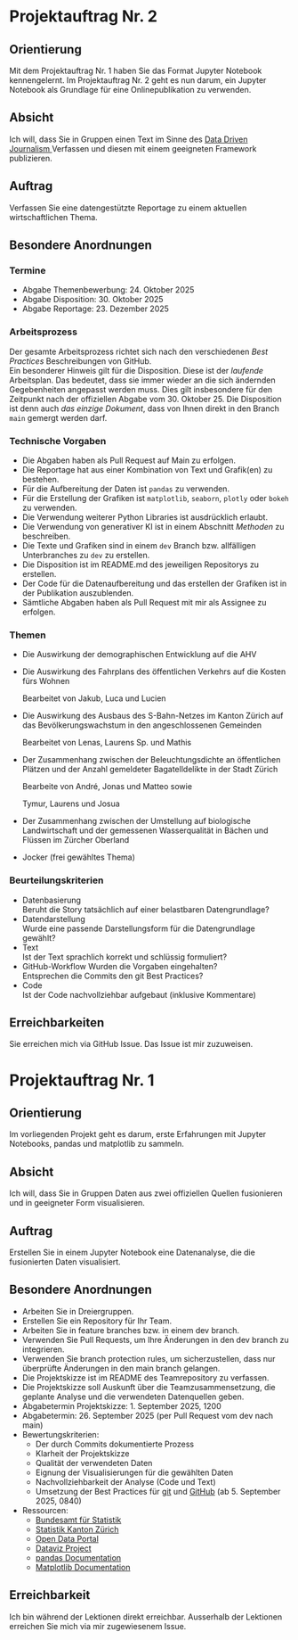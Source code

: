 # Projektauftrag Nr. 2

## Orientierung

Mit dem Projektauftrag Nr. 1 haben Sie das Format Jupyter Notebook
kennengelernt. Im Projektauftrag Nr. 2 geht es nun darum, ein Jupyter
Notebook als Grundlage für eine Onlinepublikation zu verwenden.

## Absicht

Ich will, dass Sie in Gruppen einen Text im Sinne des 
<a href="https://de.wikipedia.org/wiki/Datenjournalismus" target="_blank">
Data Driven Journalism
</a>
Verfassen und diesen mit einem geeigneten Framework publizieren.

## Auftrag

Verfassen Sie eine datengestützte Reportage zu einem aktuellen
wirtschaftlichen Thema.

## Besondere Anordnungen

### Termine

* Abgabe Themenbewerbung: 24. Oktober 2025
* Abgabe Disposition: 30. Oktober 2025
* Abgabe Reportage: 23. Dezember 2025

### Arbeitsprozess

Der gesamte Arbeitsprozess richtet sich nach den verschiedenen *Best
Practices* Beschreibungen von GitHub.  
Ein besonderer Hinweis gilt für die Disposition. Diese ist der
*laufende* Arbeitsplan. Das bedeutet, dass sie immer wieder an die sich
ändernden Gegebenheiten angepasst werden muss. Dies gilt insbesondere
für den Zeitpunkt nach der offiziellen Abgabe vom 30. Oktober 25. Die
Disposition ist denn auch *das einzige Dokument*, dass von Ihnen direkt
in den Branch `main` gemergt werden darf.

### Technische Vorgaben

* Die Abgaben haben als Pull Request auf Main zu erfolgen.
* Die Reportage hat aus einer Kombination von Text und Grafik(en) zu
  bestehen.
* Für die Aufbereitung der Daten ist `pandas` zu verwenden.
* Für die Erstellung der Grafiken ist `matplotlib`, `seaborn`, `plotly`
  oder `bokeh` zu verwenden.
* Die Verwendung weiterer Python Libraries ist ausdrücklich erlaubt.
* Die Verwendung von generativer KI ist in einem Abschnitt *Methoden* zu
  beschreiben. 
* Die Texte und Grafiken sind in einem `dev` Branch bzw. allfälligen
  Unterbranches zu `dev` zu erstellen.
* Die Disposition ist im README.md des jeweiligen Repositorys zu
  erstellen.
* Der Code für die Datenaufbereitung und das erstellen der Grafiken ist
  in der Publikation auszublenden.
* Sämtliche Abgaben haben als Pull Request mit mir als Assignee zu
  erfolgen. 

### Themen

* Die Auswirkung der demographischen Entwicklung auf die AHV
* Die Auswirkung des Fahrplans des öffentlichen Verkehrs auf die Kosten
  fürs Wohnen

  Bearbeitet von Jakub, Luca und Lucien
* Die Auswirkung des Ausbaus des S-Bahn-Netzes im Kanton Zürich auf das
  Bevölkerungswachstum in den angeschlossenen Gemeinden

  Bearbeitet von Lenas, Laurens Sp. und Mathis
* Der Zusammenhang zwischen der Beleuchtungsdichte an öffentlichen
  Plätzen und der Anzahl gemeldeter Bagatelldelikte in der Stadt Zürich

  Bearbeite von André, Jonas und Matteo sowie

  Tymur, Laurens und Josua
* Der Zusammenhang zwischen der Umstellung auf biologische
  Landwirtschaft und der gemessenen Wasserqualität in Bächen und Flüssen
  im Zürcher Oberland 
* Jocker (frei gewähltes Thema)

### Beurteilungskriterien

* Datenbasierung  
  Beruht die Story tatsächlich auf einer belastbaren Datengrundlage?
* Datendarstellung  
  Wurde eine passende Darstellungsform für die Datengrundlage gewählt?
* Text  
  Ist der Text sprachlich korrekt und schlüssig formuliert?
* GitHub-Workflow
  Wurden die Vorgaben eingehalten?  
  Entsprechen die Commits den git Best Practices?
* Code  
  Ist der Code nachvollziehbar aufgebaut (inklusive Kommentare)

## Erreichbarkeiten

Sie erreichen mich via GitHub Issue. Das Issue ist mir zuzuweisen.

# Projektauftrag Nr. 1

## Orientierung

Im vorliegenden Projekt geht es darum, erste Erfahrungen mit Jupyter
Notebooks, pandas und matplotlib zu sammeln.

## Absicht

Ich will, dass Sie in Gruppen Daten aus zwei offiziellen Quellen
fusionieren und in geeigneter Form visualisieren.

## Auftrag

Erstellen Sie in einem Jupyter Notebook eine Datenanalyse, die die
fusionierten Daten visualisiert.

## Besondere Anordnungen

* Arbeiten Sie in Dreiergruppen.
* Erstellen Sie ein Repository für Ihr Team.
* Arbeiten Sie in feature branches bzw. in einem dev branch.
* Verwenden Sie Pull Requests, um Ihre Änderungen in den dev branch zu
  integrieren. 
* Verwenden Sie branch protection rules, um sicherzustellen, dass nur
  überprüfte Änderungen in den main branch gelangen.
* Die Projektskizze ist im README des Teamrepository zu verfassen.
* Die Projektskizze soll Auskunft über die Teamzusammensetzung, die
  geplante Analyse und die verwendeten Datenquellen geben.
* Abgabetermin Projektskizze: 1. September 2025, 1200
* Abgabetermin: 26. September 2025 (per Pull Request vom dev nach main)
* Bewertungskriterien: 
  * Der durch Commits dokumentierte Prozess
  * Klarheit der Projektskizze
  * Qualität der verwendeten Daten
  * Eignung der Visualisierungen für die gewählten Daten
  * Nachvollziehbarkeit der Analyse (Code und Text)
  * Umsetzung der Best Practices für 
    <a href="https://www.w3schools.com/git/git_best_practices.asp?remote=github" target="_blank">git</a> und
    <a href="https://docs.github.com/en/repositories/creating-and-managing-repositories/best-practices-for-repositories" target="_blank">GitHub</a>
    (ab 5. September 2025, 0840)
* Ressourcen:
  * [Bundesamt für Statistik](https://www.bfs.admin.ch)
  * [Statistik Kanton Zürich](https://www.zh.ch/de/direktion-der-justiz-und-des-innern/statistisches-amt.html)
  * [Open Data Portal](https://opendata.swiss)
  * [Dataviz Project](https://datavizproject.com)
  * [pandas Documentation](https://pandas.pydata.org/docs/)
  * [Matplotlib Documentation](https://matplotlib.org/stable/contents.html)

## Erreichbarkeit

Ich bin während der Lektionen direkt erreichbar. Ausserhalb der
Lektionen erreichen Sie mich via mir zugewiesenem Issue.
